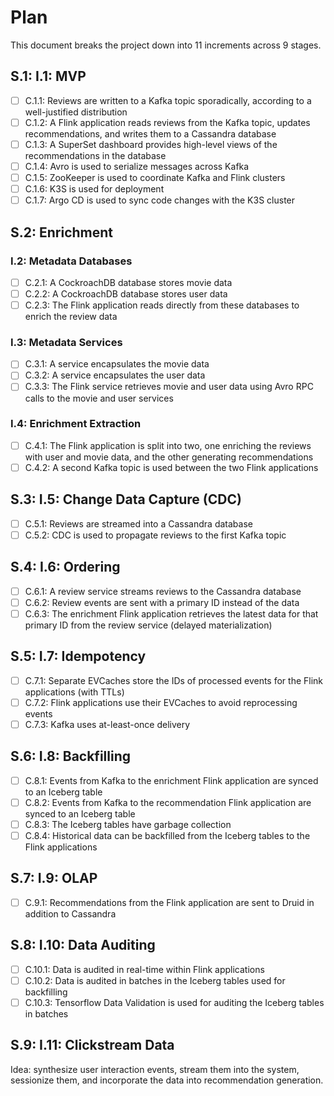 # Plan

This document breaks the project down into 11 increments across 9 stages.

## S.1: I.1: MVP

- [ ] C.1.1: Reviews are written to a Kafka topic sporadically, according to a well-justified
distribution
- [ ] C.1.2: A Flink application reads reviews from the Kafka topic, updates recommendations,
and writes them to a Cassandra database
- [ ] C.1.3: A SuperSet dashboard provides high-level views of the recommendations
in the database
- [ ] C.1.4: Avro is used to serialize messages across Kafka
- [ ] C.1.5: ZooKeeper is used to coordinate Kafka and Flink clusters
- [ ] C.1.6: K3S is used for deployment
- [ ] C.1.7: Argo CD is used to sync code changes with the K3S cluster

## S.2: Enrichment

### I.2: Metadata Databases

- [ ] C.2.1: A CockroachDB database stores movie data
- [ ] C.2.2: A CockroachDB database stores user data
- [ ] C.2.3: The Flink application reads directly from these databases to enrich the review data

### I.3: Metadata Services

- [ ] C.3.1: A service encapsulates the movie data
- [ ] C.3.2: A service encapsulates the user data
- [ ] C.3.3: The Flink service retrieves movie and user data using Avro RPC calls to the movie
and user services

### I.4: Enrichment Extraction

- [ ] C.4.1: The Flink application is split into two, one enriching the reviews with user
and movie data, and the other generating recommendations
- [ ] C.4.2: A second Kafka topic is used between the two Flink applications

## S.3: I.5: Change Data Capture (CDC)

- [ ] C.5.1: Reviews are streamed into a Cassandra database
- [ ] C.5.2: CDC is used to propagate reviews to the first Kafka topic

## S.4: I.6: Ordering

- [ ] C.6.1: A review service streams reviews to the Cassandra database
- [ ] C.6.2: Review events are sent with a primary ID instead of the data
- [ ] C.6.3: The enrichment Flink application retrieves the latest data for that primary ID
from the review service (delayed materialization)

## S.5: I.7: Idempotency

- [ ] C.7.1: Separate EVCaches store the IDs of processed events for the Flink applications
(with TTLs)
- [ ] C.7.2: Flink applications use their EVCaches to avoid reprocessing events
- [ ] C.7.3: Kafka uses at-least-once delivery

## S.6: I.8: Backfilling

- [ ] C.8.1: Events from Kafka to the enrichment Flink application are synced to an Iceberg
table
- [ ] C.8.2: Events from Kafka to the recommendation Flink application are synced to an
Iceberg table
- [ ] C.8.3: The Iceberg tables have garbage collection
- [ ] C.8.4: Historical data can be backfilled from the Iceberg tables to the Flink
applications

## S.7: I.9: OLAP

- [ ] C.9.1: Recommendations from the Flink application are sent to Druid in addition to
Cassandra

## S.8: I.10: Data Auditing

- [ ] C.10.1: Data is audited in real-time within Flink applications
- [ ] C.10.2: Data is audited in batches in the Iceberg tables used for backfilling
- [ ] C.10.3: Tensorflow Data Validation is used for auditing the Iceberg tables in batches

## S.9: I.11: Clickstream Data

Idea: synthesize user interaction events, stream them into the system, sessionize them, and
incorporate the data into recommendation generation.

